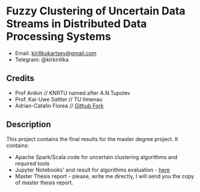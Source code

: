 # Fuzzy Clustering of Uncertain Data Streams in Distributed Data Processing Systems

- Email: kirillkukartsev@gmail.com
- Telegram: @kirkirillka

## Credits

- Prof Anikin // KNRTU named after A.N.Tupolev
- Prof. Kai-Uwe Sattler // TU Ilmenau
- Adrian-Catalin Florea // [Github Fork](https://github.com/Kirkirillka/fuzzyCMeans)

## Description

This project contains the final results for the master degree project. It contains:

- Apache Spark/Scala code for uncertain clustering algorithms and required tools
- Jupyter Notebooks' and result for algorithms evaluation - [here](analyze)
- Master Thesis report - please, write me directly, I will send you the copy of master thesis report.
